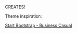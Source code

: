 CREATES!

Theme inspiration:

[Start Bootstrap - Business Casual](https://startbootstrap.com/template-overviews/business-casual/)

